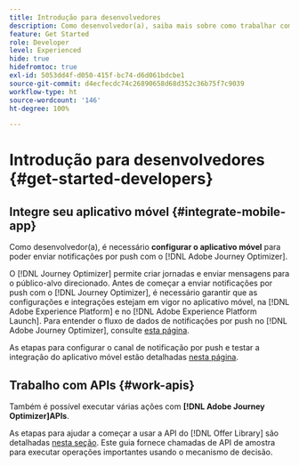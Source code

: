 ```yaml
---
title: Introdução para desenvolvedores
description: Como desenvolvedor(a), saiba mais sobre como trabalhar com o Journey Optimizer
feature: Get Started
role: Developer
level: Experienced
hide: true
hidefromtoc: true
exl-id: 5053dd4f-d050-415f-bc74-d6d061bdcbe1
source-git-commit: d4ecfecdc74c26890658d68d352c36b75f7c9039
workflow-type: ht
source-wordcount: '146'
ht-degree: 100%

---
```


# Introdução para desenvolvedores {#get-started-developers}

## Integre seu aplicativo móvel {#integrate-mobile-app}

Como desenvolvedor(a), é necessário **configurar o aplicativo móvel** para poder enviar notificações por push com o [!DNL Adobe Journey Optimizer].

O [!DNL Journey Optimizer] permite criar jornadas e enviar mensagens para o público-alvo direcionado. Antes de começar a enviar notificações por push com o [!DNL Journey Optimizer], é necessário garantir que as configurações e integrações estejam em vigor no aplicativo móvel, na [!DNL Adobe Experience Platform] e no [!DNL Adobe Experience Platform Launch]. Para entender o fluxo de dados de notificações por push no [!DNL Adobe Journey Optimizer], consulte [esta página](../../push/push-gs.md).

As etapas para configurar o canal de notificação por push e testar a integração do aplicativo móvel estão detalhadas [nesta página](../../push/push-configuration.md).

## Trabalho com APIs {#work-apis}

Também é possível executar várias ações com **[!DNL Adobe Journey Optimizer]APIs**.

As etapas para ajudar a começar a usar a API do [!DNL Offer Library] são detalhadas [nesta seção](../../offers/api-reference/getting-started.md). Este guia fornece chamadas de API de amostra para executar operações importantes usando o mecanismo de decisão.
